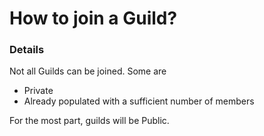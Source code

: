 # How to join a Guild?

### Details

Not all Guilds can be joined. Some are

* Private
* Already populated with a sufficient number of members
  
For the most part, guilds will be Public.
